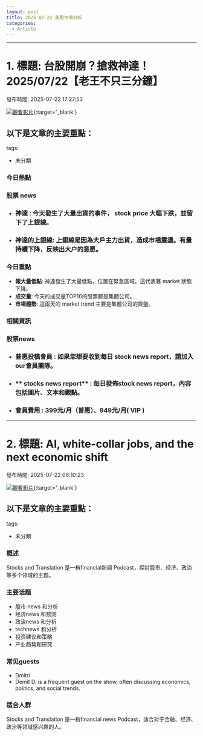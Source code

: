```yaml
---
layout: post
title: 2025-07-22 美股市場分析
categories:
  - Article
---
```


---
# 1. 標題: 台股開崩？搶救神達！2025/07/22【老王不只三分鐘】
發布時間: 2025-07-22 17:27:53

 [![觀看影片](https://i.ytimg.com/vi/S5KFSs9Sf_E/sddefault.jpg)](https://www.youtube.com/watch?v=S5KFSs9Sf_E){:target='_blank'}

## 以下是文章的主要重點：

tags:
  - 未分類
### **今日熱點**
### 股票 news
- ### **神達** : 今天發生了大量出貨的事件， stock price 大幅下跌，並留下了上銀線。
- ### **神達的上銀線**: 上銀線是因為大戶主力出貨，造成市場震盪。有量持續下降，反映出大户的意愿。

### **今日重點**
- **報大量低點**: 神達發生了大量低點，位置在緊急區域。這代表著 market 狀態下降。
- **成交量**: 今天的成交量TOP10的股票都是集體公司。
- **市場趨勢**: 這兩天的 market trend 主要是集體公司的買盤。

### **相關資訊**
### 股票news
- ### **普惠投稿會員** : 如果您想要收到每日 stock news report，請加入 our會員團隊。
- ### ** stocks news report** : 每日發佈stock news report，內容包括圖片、文本和觀點。
- ### **會員費用** : 399元/月（普惠）、949元/月( VIP )

---
# 2. 標題: AI, white-collar jobs, and the next economic shift
發布時間: 2025-07-22 06:10:23

 [![觀看影片](https://i.ytimg.com/vi/CIVKf9oQMXw/sddefault.jpg)](https://www.youtube.com/watch?v=CIVKf9oQMXw){:target='_blank'}

## 以下是文章的主要重點：

tags:
  - 未分類
### 概述
 Stocks and Translation 是一档financial新闻 Podcast，探討股市、经济、政治等多个领域的主题。

### 主要话题
*   股市 news 和分析
*   经济news 和预测
*   政治news 和分析
*   technews 和分析
*   投资建议和策略
*   产业趋势和研究

### 常见guests
*   Dmitri
*   Demit D. is a frequent guest on the show, often discussing economics, politics, and social trends.

### 适合人群
Stocks and Translation 是一档financial news Podcast，适合对于金融、经济、政治等领域感兴趣的人。

